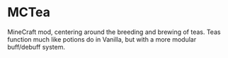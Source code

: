 MCTea
=====

MineCraft mod, centering around the breeding and brewing of teas. Teas function much like potions do in Vanilla, but with a more modular buff/debuff system.
